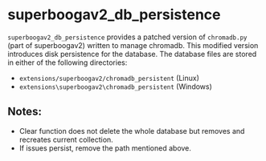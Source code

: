 # superboogav2_db_persistence

`superboogav2_db_persistence` provides a patched version of `chromadb.py` (part of superboogav2) written to manage chromadb. This modified version introduces disk persistence for the database. The database files are stored in either of the following directories:

- `extensions/superboogav2/chromadb_persistent` (Linux)
- `extensions\superboogav2\chromadb_persistent` (Windows)

## Notes:

- Clear function does not delete the whole database but removes and recreates current collection.
- If issues persist, remove the path mentioned above.

